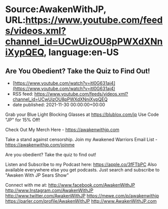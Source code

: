 # Source:AwakenWithJP, URL:https://www.youtube.com/feeds/videos.xml?channel_id=UCwUizOU8pPWXdXNniXypQEQ, language:en-US

## Are You Obedient? Take the Quiz to Find Out!
 - [https://www.youtube.com/watch?v=itl0G631aj4](https://www.youtube.com/watch?v=itl0G631aj4)
 - RSS feed: https://www.youtube.com/feeds/videos.xml?channel_id=UCwUizOU8pPWXdXNniXypQEQ
 - date published: 2021-11-30 00:00:00+00:00

Grab your Blue Light Blocking Glasses at https://blublox.com/jp
Use Code "JP" for 15% Off!

Check Out My Merch Here - https://awakenwithjp.com

Take a stand against censorship. Join my Awakened Warriors Email List - https://awakenwithjp.com/joinme

Are you obedient? Take the quiz to find out!

Listen and Subscribe to my Podcast here: 
https://apple.co/3fFTbPC
Also available everywhere else you get podcasts. Just search and subscribe to "Awaken With JP Sears Show"

Connect with me at: 
http://www.facebook.com/AwakenWithJP
http://www.Instagram.com/AwakenWithJP
http://www.twitter.com/AwakenWithJP
https://mewe.com/p/awakenwithjp
https://parler.com/profile/AwakenWithJP
http://www.AwakenWithJP.com

